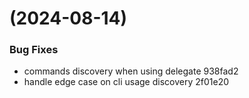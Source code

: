 #  (2024-08-14)


### Bug Fixes

* commands discovery when using delegate 938fad2
* handle edge case on cli usage discovery 2f01e20




